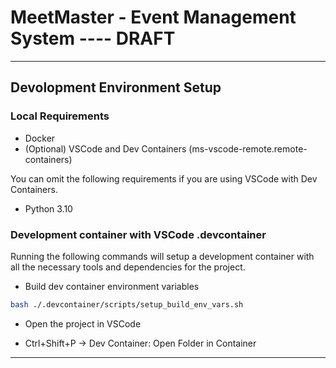 # MeetMaster - Event Management System  ---- DRAFT

---

## Devolopment Environment Setup

### Local Requirements

- Docker
- (Optional) VSCode and Dev Containers (ms-vscode-remote.remote-containers)

You can omit the following requirements if you are using VSCode with Dev Containers.

- Python 3.10


### Development container with VSCode .devcontainer

Running the following commands will setup a development container with all the necessary tools and dependencies for the project.

- Build dev container environment variables
```sh
bash ./.devcontainer/scripts/setup_build_env_vars.sh
``` 

- Open the project in VSCode

- Ctrl+Shift+P -> Dev Container: Open Folder in Container

---
